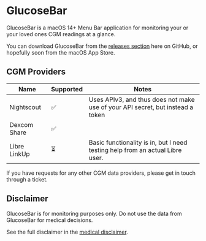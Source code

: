 # GlucoseBar

GlucoseBar is a macOS 14+ Menu Bar application for monitoring your or your loved ones CGM readings at a glance.

You can download GlucoseBar from the [releases section](https://github.com/t1dtools/GlucoseBar/releases) here on GitHub, or hopefully soon from the macOS App Store.

## CGM Providers

Name | Supported | Notes
----|----|----
Nightscout | ✅ | Uses APIv3, and thus does not make use of your API secret, but instead a token
Dexcom Share | ✅ |
Libre LinkUp | ⏳️ | Basic functionality is in, but I need testing help from an actual Libre user.

If you have requests for any other CGM data providers, please get in touch through a ticket.

## Disclaimer

GlucoseBar is for monitoring purposes only. Do not use the data from GlucoseBar for medical decisions.

See the full disclaimer in the [medical disclaimer](medical-disclaimer.txt).

